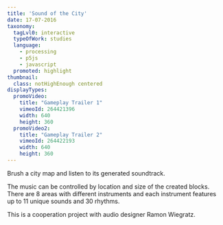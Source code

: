 ```yaml
---
title: 'Sound of the City'
date: 17-07-2016
taxonomy:
  tagLvl0: interactive
  typeOfWork: studies
  language:
    - processing
    - p5js
    - javascript
  promoted: highlight
thumbnail:
  class: notHighEnough centered
displayTypes:
  promoVideo:
    title: "Gameplay Trailer 1"
    vimeoId: 264421396
    width: 640
    height: 360
  promoVideo2:
    title: "Gameplay Trailer 2"
    vimeoId: 264422193
    width: 640
    height: 360
---
```

Brush a city map and listen to its generated soundtrack.

The music can be controlled by location and size of the created blocks.
There are 8 areas with different instruments and each instrument features up to 11 unique sounds and 30 rhythms.

This is a cooperation project with audio designer Ramon Wiegratz. 